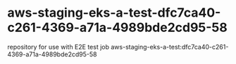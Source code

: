 # aws-staging-eks-a-test-dfc7ca40-c261-4369-a71a-4989bde2cd95-58
repository for use with E2E test job aws-staging-eks-a-test:dfc7ca40-c261-4369-a71a-4989bde2cd95-58
